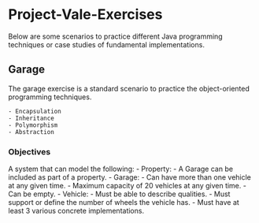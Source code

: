 # Project-Vale-Exercises

Below are some scenarios to practice different Java programming techniques or case studies of fundamental implementations.

## Garage

The garage exercise is a standard scenario to practice the object-oriented programming techniques.

	- Encapsulation
	- Inheritance
	- Polymorphism
	- Abstraction

### Objectives

A system that can model the following:
	- Property:
		- A Garage can be included as part of a property.
	- Garage:
		- Can have more than one vehicle at any given time.
		- Maximum capacity of 20 vehicles at any given time.
		- Can be empty.
	- Vehicle:
		- Must be able to describe qualities.
		- Must support or define the number of wheels the vehicle has.
		- Must have at least 3 various concrete implementations.